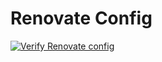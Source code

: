 # Renovate Config

[![Verify Renovate config](https://github.com/oyvindym/renovate-config/actions/workflows/verify.yml/badge.svg)](https://github.com/oyvindym/renovate-config/actions/workflows/verify.yml)
